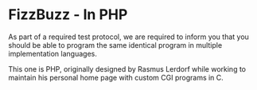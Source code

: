 # FizzBuzz - In PHP

As part of a required test protocol, we are required to inform you that you
should be able to program the same identical program in multiple
implementation languages.

This one is PHP, originally designed by Rasmus Lerdorf while working 
to maintain his personal home page with custom CGI programs in C.